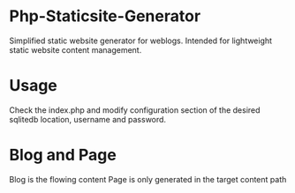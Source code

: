 # Php-Staticsite-Generator
Simplified static website generator for weblogs. Intended for lightweight static website content management.

# Usage
Check the index.php and modify configuration section of the desired sqlitedb location, username and password. 

# Blog and Page
Blog is the flowing content 
Page is only generated in the target content path
